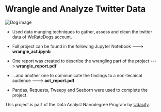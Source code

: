 # Wrangle and Analyze Twitter Data
![Dog image](https://www.petguide.com/wp-content/uploads/2017/06/weratedogs-rasises-money-for-dog-causes.jpg)

- Used data munging techniques to gather, assess and clean the twitter data of <a href="https://twitter.com/dog_rates" target="_blank">WeRateDogs</a> account. 


- Full project can be found in the following Jupyter Notebook ---> **wrangle_act.ipynb**

- One report was created to describe the wrangling part of the project ---> **wrangle_report.pdf** 

- ...and another one to communicate the findings to a non-techical audience ---> **act_report.pdf** 

- Pandas, Requests, Tweepy and Seaborn were used to complete the project.

This project is part of the Data Analyst Nanodegree Program by [Udacity](https://www.udacity.com/).
